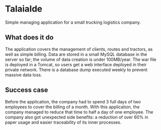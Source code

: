 # Talaialde

Simple managing application for a small trucking logistics company.

## What does it do
The application covers the management of clients, routes and tractors, as well as simple billing.
Data are stored in a small MySQL database in the server so far; the volume of data creation is under 100MB/year.
The war file is deployed in a Tomcat, so users get a web interface deployed in their private network.
There is a database dump executed weekly to prevent massive data loss.

## Success case
Before the application, the company had to spend 3 full days of two employees to cover the billing of a month.
With this application, the company managed to reduce that time to half a day of one employee.
The company also got unexpected side benefits: a reduction of over 60% in paper usage and easier traceability of its inner processes.
